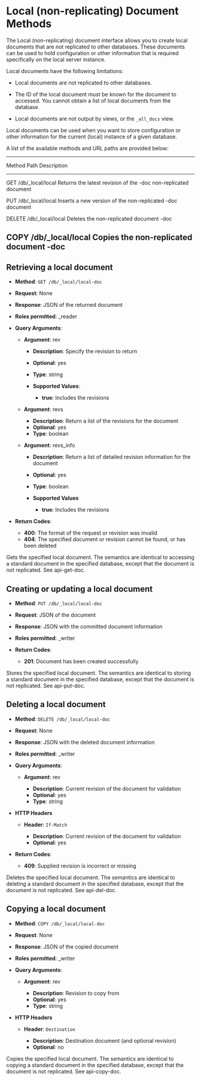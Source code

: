 Local (non-replicating) Document Methods
========================================

The Local (non-replicating) document interface allows you to create
local documents that are not replicated to other databases. These
documents can be used to hold configuration or other information that is
required specifically on the local server instance.

Local documents have the following limitations:

-   Local documents are not replicated to other databases.

-   The ID of the local document must be known for the document to
    accessed. You cannot obtain a list of local documents from the
    database.

-   Local documents are not output by views, or the `_all_docs` view.

Local documents can be used when you want to store configuration or
other information for the current (local) instance of a given database.

A list of the available methods and URL paths are provided below:

  ------------------------------------------------------------------------
  Method Path              Description
  ------ ----------------- -----------------------------------------------
  GET    /db/\_local/local Returns the latest revision of the
         -doc              non-replicated document

  PUT    /db/\_local/local Inserts a new version of the non-replicated
         -doc              document

  DELETE /db/\_local/local Deletes the non-replicated document
         -doc              

  COPY   /db/\_local/local Copies the non-replicated document
         -doc              
  ------------------------------------------------------------------------

Retrieving a local document
---------------------------

-   **Method**: `GET /db/_local/local-doc`
-   **Request**: None
-   **Response**: JSON of the returned document
-   **Roles permitted**: \_reader
-   **Query Arguments**:

    -   **Argument**: rev

        -   **Description**: Specify the revision to return
        -   **Optional**: yes
        -   **Type**: string
        -   **Supported Values**:

            -   **true**: Includes the revisions

    -   **Argument**: revs

        -   **Description**: Return a list of the revisions for the
            document
        -   **Optional**: yes
        -   **Type**: boolean

    -   **Argument**: revs\_info

        -   **Description**: Return a list of detailed revision
            information for the document
        -   **Optional**: yes
        -   **Type**: boolean
        -   **Supported Values**

            -   **true**: Includes the revisions

-   **Return Codes**:

    -   **400**: The format of the request or revision was invalid
    -   **404**: The specified document or revision cannot be found, or
        has been deleted

Gets the specified local document. The semantics are identical to
accessing a standard document in the specified database, except that the
document is not replicated. See api-get-doc.

Creating or updating a local document
-------------------------------------

-   **Method**: `PUT /db/_local/local-doc`
-   **Request**: JSON of the document
-   **Response**: JSON with the committed document information
-   **Roles permitted**: \_writer
-   **Return Codes**:

    -   **201**: Document has been created successfully

Stores the specified local document. The semantics are identical to
storing a standard document in the specified database, except that the
document is not replicated. See api-put-doc.

Deleting a local document
-------------------------

-   **Method**: `DELETE /db/_local/local-doc`
-   **Request**: None
-   **Response**: JSON with the deleted document information
-   **Roles permitted**: \_writer
-   **Query Arguments**:

    -   **Argument**: rev

        -   **Description**: Current revision of the document for
            validation
        -   **Optional**: yes
        -   **Type**: string

-   **HTTP Headers**

    -   **Header**: `If-Match`

        -   **Description**: Current revision of the document for
            validation
        -   **Optional**: yes

-   **Return Codes**:

    -   **409**: Supplied revision is incorrect or missing

Deletes the specified local document. The semantics are identical to
deleting a standard document in the specified database, except that the
document is not replicated. See api-del-doc.

Copying a local document
------------------------

-   **Method**: `COPY /db/_local/local-doc`
-   **Request**: None
-   **Response**: JSON of the copied document
-   **Roles permitted**: \_writer
-   **Query Arguments**:

    -   **Argument**: rev

        -   **Description**: Revision to copy from
        -   **Optional**: yes
        -   **Type**: string

-   **HTTP Headers**

    -   **Header**: `Destination`

        -   **Description**: Destination document (and optional
            revision)
        -   **Optional**: no

Copies the specified local document. The semantics are identical to
copying a standard document in the specified database, except that the
document is not replicated. See api-copy-doc.
